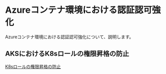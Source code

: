 # Azureコンテナ環境における認証認可強化
Azureコンテナ環境における認証認可強化について、説明します。

## AKSにおけるK8sロールの権限昇格の防止
[K8sロールの権限昇格の防止](./ABAC/README.md)